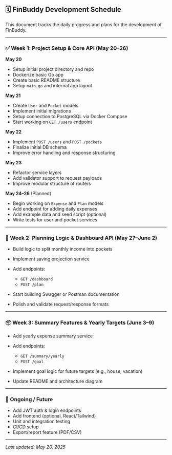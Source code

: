 ## 🗓️ FinBuddy Development Schedule

This document tracks the daily progress and plans for the development of FinBuddy.

---

### ✅ Week 1: Project Setup & Core API (May 20–26)

**May 20**

* Setup initial project directory and repo
* Dockerize basic Go app
* Create basic README structure
* Setup `main.go` and internal app layout

**May 21**

* Create `User` and `Pocket` models
* Implement initial migrations
* Setup connection to PostgreSQL via Docker Compose
* Start working on `GET /users` endpoint

**May 22**

* Implement `POST /users` and `POST /pockets`
* Finalize initial DB schema
* Improve error handling and response structuring

**May 23**

* Refactor service layers
* Add validator support to request payloads
* Improve modular structure of routers

**May 24–26** (Planned)

* Begin working on `Expense` and `Plan` models
* Add endpoint for adding daily expenses
* Add example data and seed script (optional)
* Write tests for user and pocket services

---

### 🧱 Week 2: Planning Logic & Dashboard API (May 27–June 2)

* Build logic to split monthly income into pockets
* Implement saving projection service
* Add endpoints:

  * `GET /dashboard`
  * `POST /plan`
* Start building Swagger or Postman documentation
* Polish and validate request/response formats

---

### 📦 Week 3: Summary Features & Yearly Targets (June 3–9)

* Add yearly expense summary service
* Add endpoints:

  * `GET /summary/yearly`
  * `POST /goal`
* Implement goal logic for future targets (e.g., house, vacation)
* Update README and architecture diagram

---

### 🔄 Ongoing / Future

* Add JWT auth & login endpoints
* Add frontend (optional, React/Tailwind)
* Unit and integration testing
* CI/CD setup
* Export/report feature (PDF/CSV)

---

*Last updated: May 20, 2025*
